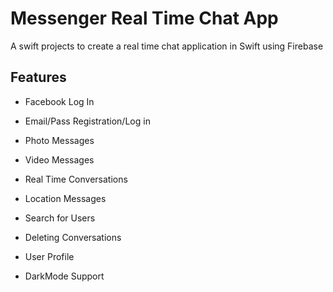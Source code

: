 # Messenger Real Time Chat App

A swift projects to create a real time chat application in Swift using Firebase

## Features
- Facebook Log In

- Email/Pass Registration/Log in
- Photo Messages
- Video Messages
- Real Time Conversations
- Location Messages
- Search for Users
- Deleting Conversations
- User Profile
- DarkMode Support

